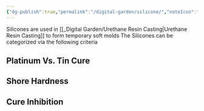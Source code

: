 ```yaml
---
{"dg-publish":true,"permalink":"/digital-garden/silicone/","noteIcon":"1","created":"2025-04-10T17:18:31.375-04:00","updated":"2025-04-10T20:08:00.484-04:00"}
---
```


Silicones are used in [[_Digital Garden/Urethane Resin Casting\|Urethane Resin Casting]] to form temporary soft molds 
The Silicones can be categorized via the following criteria
## Platinum Vs. Tin Cure

## Shore Hardness

## Cure Inhibition
